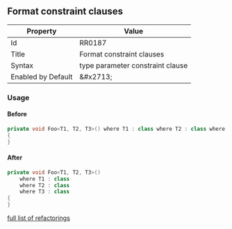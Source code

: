 ## Format constraint clauses

| Property | Value |
| -------- | ----- |
| Id | RR0187 |
| Title | Format constraint clauses |
| Syntax | type parameter constraint clause |
| Enabled by Default | &\#x2713; |

### Usage

#### Before

```csharp
private void Foo<T1, T2, T3>() where T1 : class where T2 : class where T3 : class
{
}
```

#### After

```csharp
private void Foo<T1, T2, T3>()
    where T1 : class
    where T2 : class
    where T3 : class
{
}
```

[full list of refactorings](Refactorings.md)